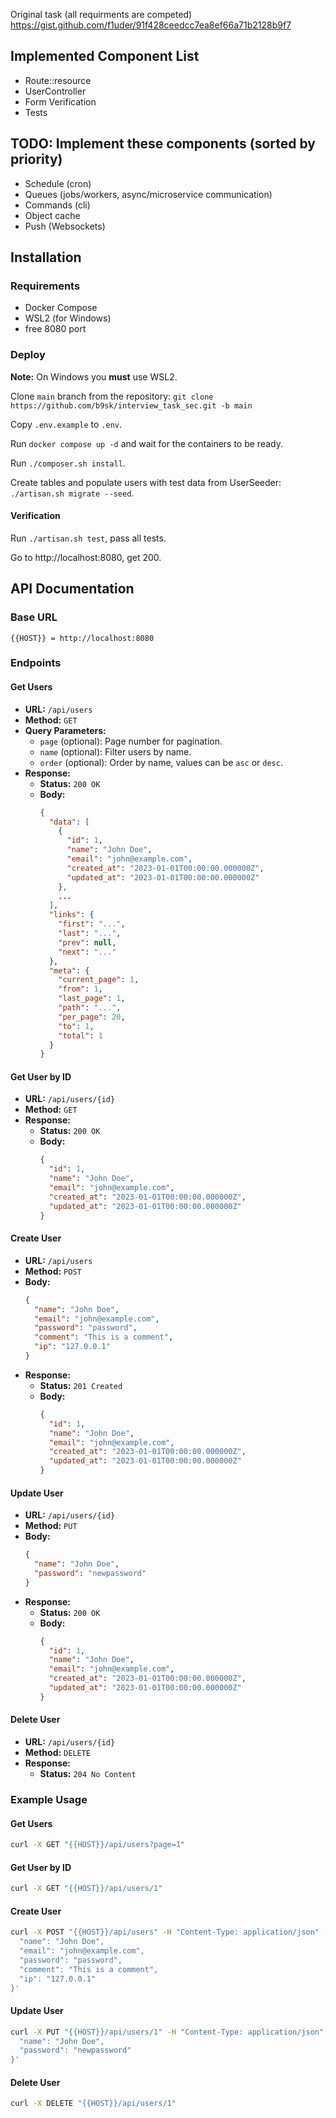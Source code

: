 Original task (all requirments are competed) https://gist.github.com/f1uder/91f428ceedcc7ea8ef66a71b2128b9f7

## Implemented Component List
- Route::resource
- UserController
- Form Verification
- Tests

## TODO: Implement these components (sorted by priority)
- Schedule (cron)
- Queues (jobs/workers, async/microservice communication)
- Commands (cli)
- Object cache
- Push (Websockets)

## Installation

### Requirements
- Docker Compose
- WSL2 (for Windows)
- free 8080 port

### Deploy
**Note:** On Windows you **must** use WSL2.

Clone `main` branch from the repository:
`git clone https://github.com/b9sk/interview_task_sec.git -b main`

Copy `.env.example` to `.env`.

Run `docker compose up -d` and wait for the containers to be ready.

Run `./composer.sh install`.

Create tables and populate users with test data from UserSeeder:
`./artisan.sh migrate --seed`.

#### Verification

Run `./artisan.sh test`, pass all tests.

Go to http://localhost:8080, get 200.

## API Documentation

### Base URL
```
{{HOST}} = http://localhost:8080
```

### Endpoints

#### Get Users
- **URL:** `/api/users`
- **Method:** `GET`
- **Query Parameters:**
  - `page` (optional): Page number for pagination.
  - `name` (optional): Filter users by name.
  - `order` (optional): Order by name, values can be `asc` or `desc`.
- **Response:**
  - **Status:** `200 OK`
  - **Body:**
    ```json
    {
      "data": [
        {
          "id": 1,
          "name": "John Doe",
          "email": "john@example.com",
          "created_at": "2023-01-01T00:00:00.000000Z",
          "updated_at": "2023-01-01T00:00:00.000000Z"
        },
        ...
      ],
      "links": {
        "first": "...",
        "last": "...",
        "prev": null,
        "next": "..."
      },
      "meta": {
        "current_page": 1,
        "from": 1,
        "last_page": 1,
        "path": "...",
        "per_page": 20,
        "to": 1,
        "total": 1
      }
    }
    ```

#### Get User by ID
- **URL:** `/api/users/{id}`
- **Method:** `GET`
- **Response:**
  - **Status:** `200 OK`
  - **Body:**
    ```json
    {
      "id": 1,
      "name": "John Doe",
      "email": "john@example.com",
      "created_at": "2023-01-01T00:00:00.000000Z",
      "updated_at": "2023-01-01T00:00:00.000000Z"
    }
    ```

#### Create User
- **URL:** `/api/users`
- **Method:** `POST`
- **Body:**
  ```json
  {
    "name": "John Doe",
    "email": "john@example.com",
    "password": "password",
    "comment": "This is a comment",
    "ip": "127.0.0.1"
  }
  ```
- **Response:**
  - **Status:** `201 Created`
  - **Body:**
    ```json
    {
      "id": 1,
      "name": "John Doe",
      "email": "john@example.com",
      "created_at": "2023-01-01T00:00:00.000000Z",
      "updated_at": "2023-01-01T00:00:00.000000Z"
    }
    ```

#### Update User
- **URL:** `/api/users/{id}`
- **Method:** `PUT`
- **Body:**
  ```json
  {
    "name": "John Doe",
    "password": "newpassword"
  }
  ```
- **Response:**
  - **Status:** `200 OK`
  - **Body:**
    ```json
    {
      "id": 1,
      "name": "John Doe",
      "email": "john@example.com",
      "created_at": "2023-01-01T00:00:00.000000Z",
      "updated_at": "2023-01-01T00:00:00.000000Z"
    }
    ```

#### Delete User
- **URL:** `/api/users/{id}`
- **Method:** `DELETE`
- **Response:**
  - **Status:** `204 No Content`

### Example Usage

#### Get Users
```sh
curl -X GET "{{HOST}}/api/users?page=1"
```

#### Get User by ID
```sh
curl -X GET "{{HOST}}/api/users/1"
```

#### Create User
```sh
curl -X POST "{{HOST}}/api/users" -H "Content-Type: application/json" -d '{
  "name": "John Doe",
  "email": "john@example.com",
  "password": "password",
  "comment": "This is a comment",
  "ip": "127.0.0.1"
}'
```

#### Update User
```sh
curl -X PUT "{{HOST}}/api/users/1" -H "Content-Type: application/json" -d '{
  "name": "John Doe",
  "password": "newpassword"
}'
```

#### Delete User
```sh
curl -X DELETE "{{HOST}}/api/users/1"
```

